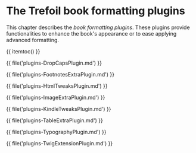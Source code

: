 # The Trefoil book formatting plugins

This chapter describes the *book formatting plugins*. These
plugins provide functionalities to enhance the book's appearance
or to ease applying advanced formatting.
 
{{ itemtoc() }}

{{ file('plugins-DropCapsPlugin.md') }}

{{ file('plugins-FootnotesExtraPlugin.md') }}

{{ file('plugins-HtmlTweaksPlugin.md') }}

{{ file('plugins-ImageExtraPlugin.md') }}

{{ file('plugins-KindleTweaksPlugin.md') }}

{{ file('plugins-TableExtraPlugin.md') }}

{{ file('plugins-TypographyPlugin.md') }}

{{ file('plugins-TwigExtensionPlugin.md') }}